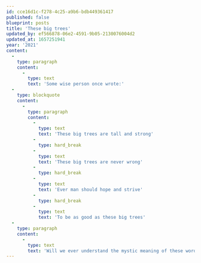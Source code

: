 ```yaml
---
id: cce16d1c-f278-4c25-a9b6-bdb449361417
published: false
blueprint: posts
title: 'These big trees'
updated_by: ef566878-06e2-4591-9b05-2130076004d2
updated_at: 1657251941
year: '2021'
content:
  -
    type: paragraph
    content:
      -
        type: text
        text: 'Some wise person once wrote:'
  -
    type: blockquote
    content:
      -
        type: paragraph
        content:
          -
            type: text
            text: 'These big trees are tall and strong'
          -
            type: hard_break
          -
            type: text
            text: 'These big trees are never wrong'
          -
            type: hard_break
          -
            type: text
            text: 'Ever man should hope and strive'
          -
            type: hard_break
          -
            type: text
            text: 'To be as good as these big trees'
  -
    type: paragraph
    content:
      -
        type: text
        text: 'Will we ever understand the mystic meaning of these words?'
---
```

